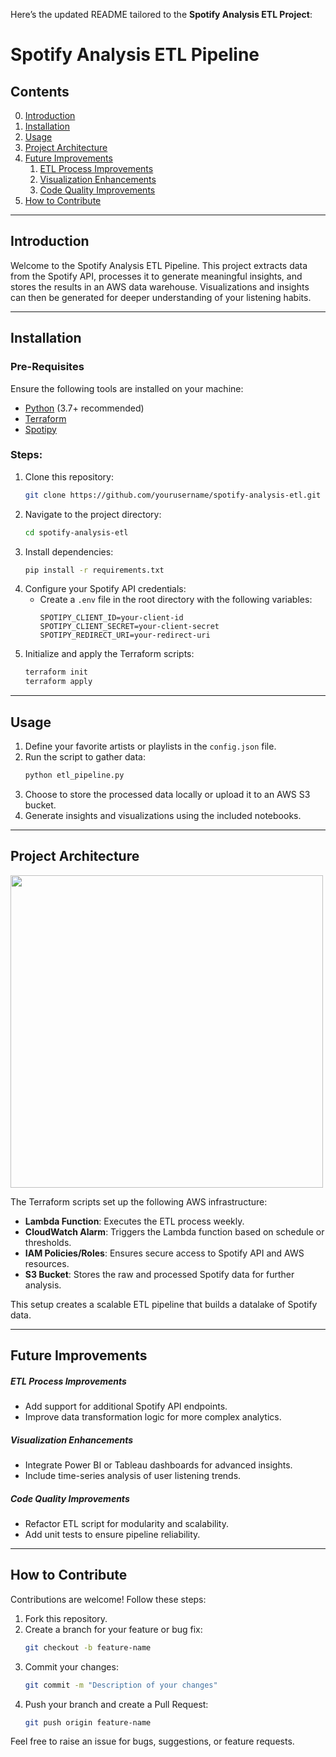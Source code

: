 Here’s the updated README tailored to the **Spotify Analysis ETL Project**:


# Spotify Analysis ETL Pipeline

## Contents
0. [Introduction](#introduction)
1. [Installation](#installation) 
2. [Usage](#usage)
3. [Project Architecture](#project-architecture)
4. [Future Improvements](#future-improvements)
    1. [ETL Process Improvements](#etl-process-improvements)
    2. [Visualization Enhancements](#visualization-enhancements)
    3. [Code Quality Improvements](#code-quality-improvements)
5. [How to Contribute](#how-to-contribute)

---

<a name="introduction"></a>
## Introduction 

Welcome to the Spotify Analysis ETL Pipeline. This project extracts data from the Spotify API, processes it to generate meaningful insights, and stores the results in an AWS data warehouse. Visualizations and insights can then be generated for deeper understanding of your listening habits.

---

<a name="installation"></a>
## Installation 

### Pre-Requisites
Ensure the following tools are installed on your machine:
- [Python](https://www.python.org/downloads/) (3.7+ recommended)
- [Terraform](https://www.terraform.io/downloads.html)
- [Spotipy](https://spotipy.readthedocs.io/en/2.13.0/)

### Steps:
1. Clone this repository:
   ```bash
   git clone https://github.com/yourusername/spotify-analysis-etl.git
   ```
2. Navigate to the project directory:
   ```bash
   cd spotify-analysis-etl
   ```
3. Install dependencies:
   ```bash
   pip install -r requirements.txt
   ```
4. Configure your Spotify API credentials:
   - Create a `.env` file in the root directory with the following variables:
     ```
     SPOTIPY_CLIENT_ID=your-client-id
     SPOTIPY_CLIENT_SECRET=your-client-secret
     SPOTIPY_REDIRECT_URI=your-redirect-uri
     ```
5. Initialize and apply the Terraform scripts:
   ```bash
   terraform init
   terraform apply
   ```

---

<a name="usage"></a>
## Usage 
1. Define your favorite artists or playlists in the `config.json` file.
2. Run the script to gather data:
   ```bash
   python etl_pipeline.py
   ```
3. Choose to store the processed data locally or upload it to an AWS S3 bucket.
4. Generate insights and visualizations using the included notebooks.

---

<a name="project-architecture"></a>
## Project Architecture 

<img src="https://github.com/yourusername/spotify-analysis-etl/blob/master/architecture-diagram.png" width="500px">

The Terraform scripts set up the following AWS infrastructure:
- **Lambda Function**: Executes the ETL process weekly.
- **CloudWatch Alarm**: Triggers the Lambda function based on schedule or thresholds.
- **IAM Policies/Roles**: Ensures secure access to Spotify API and AWS resources.
- **S3 Bucket**: Stores the raw and processed Spotify data for further analysis.

This setup creates a scalable ETL pipeline that builds a datalake of Spotify data.

---

<a name="future-improvements"></a>
## Future Improvements

<a name="etl-process-improvements"></a>
##### ETL Process Improvements
- Add support for additional Spotify API endpoints.
- Improve data transformation logic for more complex analytics.

<a name="visualization-enhancements"></a>
##### Visualization Enhancements
- Integrate Power BI or Tableau dashboards for advanced insights.
- Include time-series analysis of user listening trends.

<a name="code-quality-improvements"></a>
##### Code Quality Improvements
- Refactor ETL script for modularity and scalability.
- Add unit tests to ensure pipeline reliability.

---

<a name="how-to-contribute"></a>
## How to Contribute 

Contributions are welcome! Follow these steps:
1. Fork this repository.
2. Create a branch for your feature or bug fix:
   ```bash
   git checkout -b feature-name
   ```
3. Commit your changes:
   ```bash
   git commit -m "Description of your changes"
   ```
4. Push your branch and create a Pull Request:
   ```bash
   git push origin feature-name
   ```

Feel free to raise an issue for bugs, suggestions, or feature requests.


